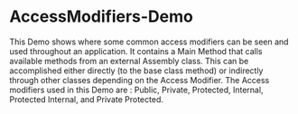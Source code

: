 # AccessModifiers-Demo
This Demo shows where some common access modifiers can be seen and used throughout an application.
It contains a Main Method that calls available methods from an external Assembly class. 
This can be accomplished either directly (to the base class method) or indirectly through other classes 
depending on the Access Modifier. The Access modifiers used in this Demo are :
Public, Private, Protected, Internal, Protected Internal, and Private Protected.
